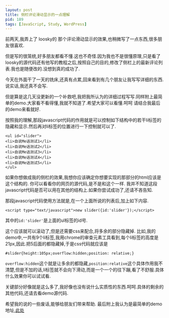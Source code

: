 ```yaml
---
layout: post
title: 侧栏评论滑动显示的一点理解
pid: 189
tags: [JavaScript, Study, WordPress]
---
```

前两天,我弄上了 loosky的 那个评论滑动显示的效果,也稍微写了一点东西,很多朋友很喜欢.

但是写的很笼统,好多朋友都看不懂.这也不奇怪.因为我也不是很懂原理,只是看了loosky的源代码还有他写的教程之后,按照自己的目的,修改了侧栏上的最新评论列表.我也是随便改的.没想到真的成功了.

今天在外面干了一天的铣床,还真有点累,回来看到有几个朋友让我写写详细的东西.说实话,我还真不会写.

但是算是这几天没更新的一个补救吧,我把我所认为的详细过程写写.同样附上最简单的demo.大家看不看得懂,我就不知道了.希望大家可以看懂.呵呵
请结合我最后的demo来看就好.

按照我的理解,那段javascript代码的作用就是可以控制如下结构中的若干li标签的隐藏和显示.然后再对li标签的位置进行一下控制就可以了.

    <ul id="slider">
    <li>自说Me话测试1</li>
    <li>自说Me话测试2</li>
    <li>自说Me话测试3</li>
    <li>自说Me话测试4</li>
    <li>自说Me话测试5</li>
    </ul>

如果你想做成我的侧栏的效果,我想你应该确定你想要实现的那部分的html应该是这个结构的. 你可以看看你的网页的源代码,是不是和这个一样.
我并不知道这段javascript代码是否可以用在其他的结构上.如果你尝试成功了,还请不吝告知.

那段javascript代码使用方法就是,在一个上面所说的列表后,加上如下内容.

    <script type="text/javascript">new slider({id:'slider'});</script>

其中的`id:'slider'`是上面的ul标签的id号.

这个应该就可以滚动了,但是还需要css来配合,将多余的部分隐藏掉.
比如,我的demo中,一共有9个li标签,我用chrome的审查元素工具看到,每个li标签的高度是21px,因此.把5后面的都隐藏掉,于是css代码就应该是

    #slider{height:105px;overflow:hidden;position: relative;}

`overflow:hidden`这个就是让多余的都隐藏,`position:relative`这个具体作用我不清楚,但是不加的话,li标签就不会向下滑动,而是一个一个的往下蹦,看了不舒服.具体什么效果你可以试试看.

关键部分好像就是这么多了,我好像也没有说什么实质性的东西.呵呵.具体的剩余的其他代码,还请去看demo源代码.

希望我的说的一些废话,能够给朋友们带来帮助.
最后附上我认为是最简单的demo地址,[此处](/demo/slider-comment/slider-comment-demo.html)

